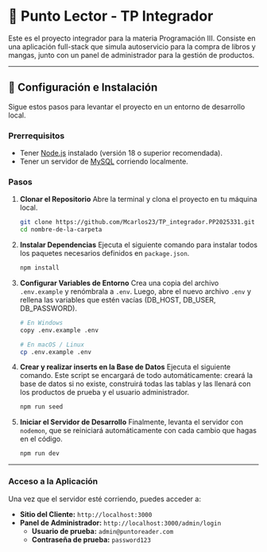 # 📖 Punto Lector - TP Integrador

Este es el proyecto integrador para la materia Programación III. Consiste en una aplicación full-stack que simula autoservicio para la compra de libros y mangas, junto con un panel de administrador para la gestión de productos.

---

## 🚀 Configuración e Instalación

Sigue estos pasos para levantar el proyecto en un entorno de desarrollo local.

### Prerrequisitos

* Tener [Node.js](https://nodejs.org/) instalado (versión 18 o superior recomendada).
* Tener un servidor de [MySQL](https://www.mysql.com/) corriendo localmente.

### Pasos

1.  **Clonar el Repositorio**
    Abre la terminal y clona el proyecto en tu máquina local.
    ```bash
    git clone https://github.com/Mcarlos23/TP_integrador.PP2025331.git
    cd nombre-de-la-carpeta
    ```

2.  **Instalar Dependencias**
    Ejecuta el siguiente comando para instalar todos los paquetes necesarios definidos en `package.json`.
    ```bash
    npm install
    ```

3.  **Configurar Variables de Entorno**
    Crea una copia del archivo `.env.example` y renómbrala a `.env`. Luego, abre el nuevo archivo `.env` y rellena las variables que estén vacías (DB_HOST, DB_USER, DB_PASSWORD).
    ```bash
    # En Windows
    copy .env.example .env

    # En macOS / Linux
    cp .env.example .env
    ```

4.  **Crear y realizar inserts en la Base de Datos**
    Ejecuta el siguiente comando. Este script se encargará de todo automáticamente: creará la base de datos si no existe, construirá todas las tablas y las llenará con los productos de prueba y el usuario administrador.
    ```bash
    npm run seed
    ```

5.  **Iniciar el Servidor de Desarrollo**
    Finalmente, levanta el servidor con `nodemon`, que se reiniciará automáticamente con cada cambio que hagas en el código.
    ```bash
    npm run dev
    ```

---

### Acceso a la Aplicación

Una vez que el servidor esté corriendo, puedes acceder a:

* **Sitio del Cliente:** `http://localhost:3000`
* **Panel de Administrador:** `http://localhost:3000/admin/login`
    * **Usuario de prueba:** `admin@puntoreader.com`
    * **Contraseña de prueba:** `password123`
